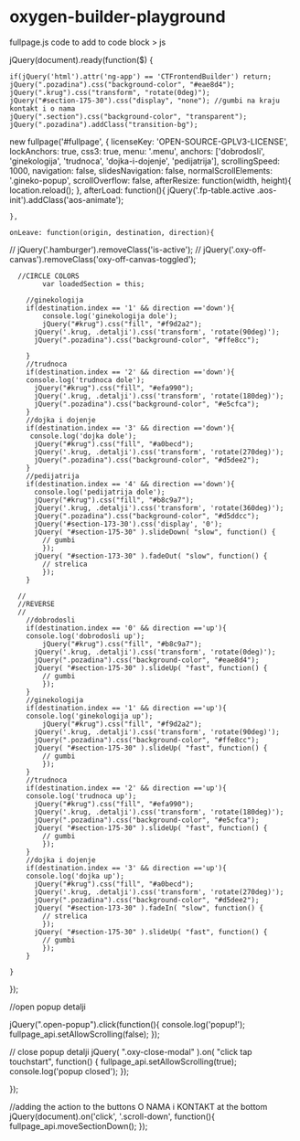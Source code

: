 # oxygen-builder-playground

fullpage.js code to add to code block > js


jQuery(document).ready(function($) {

    if(jQuery('html').attr('ng-app') == 'CTFrontendBuilder') return;
    jQuery(".pozadina").css("background-color", "#eae8d4");
  	jQuery(".krug").css("transform", "rotate(0deg)"); 
  	jQuery("#section-175-30").css("display", "none"); //gumbi na kraju kontakt i o nama
    jQuery(".section").css("background-color", "transparent");
    jQuery(".pozadina").addClass("transition-bg");

  new fullpage('#fullpage', {
    licenseKey: 'OPEN-SOURCE-GPLV3-LICENSE',
    lockAnchors: true,
    css3: true,
  	menu: '.menu',
  	anchors: ['dobrodosli', 'ginekologija', 'trudnoca', 'dojka-i-dojenje', 'pedijatrija'],
    scrollingSpeed: 1000,
    navigation: false,
    slidesNavigation: false,
    normalScrollElements: '.gineko-popup',
    scrollOverflow: false,
    afterResize:  function(width, height){
      location.reload();
    },
    afterLoad: function(){
	jQuery('.fp-table.active .aos-init').addClass('aos-animate');

	},
  	
    onLeave: function(origin, destination, direction){
      
   // jQuery('.hamburger').removeClass('is-active');
   // jQuery('.oxy-off-canvas').removeClass('oxy-off-canvas-toggled');
              
      //CIRCLE COLORS
      		var loadedSection = this;

		//ginekologija
		if(destination.index == '1' && direction =='down'){
			console.log('ginekologija dole');
          	jQuery("#krug").css("fill", "#f9d2a2");
          jQuery('.krug, .detalji').css('transform', 'rotate(90deg)');
          jQuery(".pozadina").css("background-color", "#ffe8cc");

		}
        //trudnoca
		if(destination.index == '2' && direction =='down'){
		console.log('trudnoca dole');
          jQuery("#krug").css("fill", "#efa990");
          jQuery('.krug, .detalji').css('transform', 'rotate(180deg)');
          jQuery(".pozadina").css("background-color", "#e5cfca");
		}
        //dojka i dojenje
		if(destination.index == '3' && direction =='down'){
		 console.log('dojka dole');
          jQuery("#krug").css("fill", "#a0becd");
          jQuery('.krug, .detalji').css('transform', 'rotate(270deg)');
          jQuery(".pozadina").css("background-color", "#d5dee2");
		}
        //pedijatrija
		if(destination.index == '4' && direction =='down'){
		  console.log('pedijatrija dole');
          jQuery("#krug").css("fill", "#b8c9a7");
          jQuery('.krug, .detalji').css('transform', 'rotate(360deg)');
          jQuery(".pozadina").css("background-color", "#d5ddcc");
          jQuery('#section-173-30').css('display', '0');
          jQuery( "#section-175-30" ).slideDown( "slow", function() {
            // gumbi
  			});
          jQuery( "#section-173-30" ).fadeOut( "slow", function() {
            // strelica
  			});
		}
      
      //
      //REVERSE
      //
        //dobrodosli
		if(destination.index == '0' && direction =='up'){
		console.log('dobrodosli up');
          	jQuery("#krug").css("fill", "#b8c9a7");
          jQuery('.krug, .detalji').css('transform', 'rotate(0deg)');
          jQuery(".pozadina").css("background-color", "#eae8d4");
          jQuery( "#section-175-30" ).slideUp( "fast", function() {
            // gumbi
  			});
		}
      	//ginekologija
		if(destination.index == '1' && direction =='up'){
		console.log('ginekologija up');
          	jQuery("#krug").css("fill", "#f9d2a2");
          jQuery('.krug, .detalji').css('transform', 'rotate(90deg)');
          jQuery(".pozadina").css("background-color", "#ffe8cc");
          jQuery( "#section-175-30" ).slideUp( "fast", function() {
            // gumbi
  			});
		}
        //trudnoca
		if(destination.index == '2' && direction =='up'){
		console.log('trudnoca up');
          jQuery("#krug").css("fill", "#efa990");
          jQuery('.krug, .detalji').css('transform', 'rotate(180deg)');
          jQuery(".pozadina").css("background-color", "#e5cfca");
		  jQuery( "#section-175-30" ).slideUp( "fast", function() {
            // gumbi
  			});
		}
        //dojka i dojenje
		if(destination.index == '3' && direction =='up'){
		console.log('dojka up');	
          jQuery("#krug").css("fill", "#a0becd");
          jQuery('.krug, .detalji').css('transform', 'rotate(270deg)');
          jQuery(".pozadina").css("background-color", "#d5dee2");
          jQuery( "#section-173-30" ).fadeIn( "slow", function() {
            // strelica
  			});
          jQuery( "#section-175-30" ).slideUp( "fast", function() {
            // gumbi
  			});
		}
 
	}

});
  
  
  //open popup detalji
  
  jQuery(".open-popup").click(function(){
  console.log('popup!');
  fullpage_api.setAllowScrolling(false);
});


// close popup detalji
jQuery( ".oxy-close-modal" ).on( "click tap touchstart", function() {
  fullpage_api.setAllowScrolling(true);
  console.log('popup closed');
});
  
  
  
});

//adding the action to the buttons O NAMA i KONTAKT at the bottom
jQuery(document).on('click', '.scroll-down', function(){
  fullpage_api.moveSectionDown();
});

